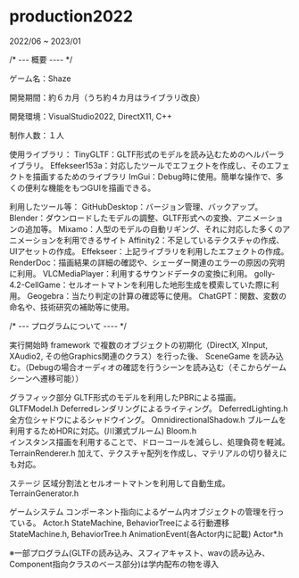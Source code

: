 # production2022
 2022/06 ~ 2023/01

/* --- 概要 ---- */

ゲーム名：Shaze

開発期間：約６カ月（うち約４カ月はライブラリ改良）

開発環境：VisualStudio2022, DirectX11, C++

制作人数：１人

使用ライブラリ：
	TinyGLTF：GLTF形式のモデルを読み込むためのヘルパーライブラリ。
	Effekseer153a：対応したツールでエフェクトを作成し、そのエフェクトを描画するためのライブラリ
	ImGui：Debug時に使用。簡単な操作で、多くの便利な機能をもつGUIを描画できる。

利用したツール等：
	GitHubDesktop：バージョン管理、バックアップ。
	Blender：ダウンロードしたモデルの調整、GLTF形式への変換、アニメーションの追加等。
	Mixamo：人型のモデルの自動リギング、それに対応した多くのアニメーションを利用できるサイト
	Affinity2：不足しているテクスチャの作成、UIアセットの作成。
	Effekseer：上記ライブラリを利用したエフェクトの作成。
	RenderDoc：描画結果の詳細の確認や、シェーダー関連のエラーの原因の究明に利用。
	VLCMediaPlayer：利用するサウンドデータの変換に利用。
	golly-4.2-CellGame：セルオートマトンを利用した地形生成を模索していた際に利用。
	Geogebra：当たり判定の計算の確認等に使用。
	ChatGPT：関数、変数の命名や、技術研究の補助等に使用。

/* --- プログラムについて ---- */

実行開始時
	framework で複数のオブジェクトの初期化（DirectX, XInput, XAudio2, その他Graphics関連のクラス）を行った後、
	SceneGame を読み込む。（Debugの場合オーディオの確認を行うシーンを読み込む（そこからゲームシーンへ遷移可能））


グラフィック部分
	GLTF形式のモデルを利用したPBRによる描画。								GLTFModel.h
	Deferredレンダリングによるライティング。								DeferredLighting.h
	全方位シャドウによるシャドウイング。									OmnidirectionalShadow.h
	ブルームを利用するためHDRに対応。(川瀬式ブルーム) 							Bloom.h	  
	インスタンス描画を利用することで、ドローコールを減らし、処理負荷を軽減。				TerrainRenderer.h
	加えて、テクスチャ配列を作成し、マテリアルの切り替えにも対応。

ステージ
	区域分割法とセルオートマトンを利用して自動生成。							TerrainGenerator.h

ゲームシステム
	コンポーネント指向によるゲーム内オブジェクトの管理を行っている。						Actor.h
	StateMachine, BehaviorTreeによる行動遷移							StateMachine.h, BehaviorTree.h
	AnimationEvent(各Actor内に記載)								Actor*.h

※一部プログラム(GLTFの読み込み、スフィアキャスト、wavの読み込み、Component指向クラスのベース部分)は学内配布の物を導入
	
	
	
	
	